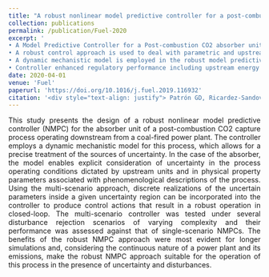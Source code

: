 ```yaml
---
title: "A robust nonlinear model predictive controller for a post-combustion CO2 capture absorber unit"
collection: publications
permalink: /publication/Fuel-2020
excerpt: '
• A Model Predictive Controller for a Post-combustion CO2 absorber unit is presented. <br/>
• A robust control approach is used to deal with parametric and upstream uncertainty. <br/>
• A dynamic mechanistic model is employed in the robust model predictive controller. <br/>
• Controller enhanced regulatory performance including upstream energy load variation.'
date: 2020-04-01
venue: 'Fuel'
paperurl: 'https://doi.org/10.1016/j.fuel.2019.116932'
citation: '<div style="text-align: justify"> Patrón GD, Ricardez-Sandoval L. A robust nonlinear model predictive controller for a post-combustion CO2 capture absorber unit. Fuel 2020;265:116932. </div> '
---
```

<div style="text-align: justify"> 
This study presents the design of a robust nonlinear model predictive controller (NMPC) for the absorber unit of a post-combustion CO2 capture process operating downstream from a coal-fired power plant. The controller employs a dynamic mechanistic model for this process, which allows for a precise treatment of the sources of uncertainty. In the case of the absorber, the model enables explicit consideration of uncertainty in the process operating conditions dictated by upstream units and in physical property parameters associated with phenomenological descriptions of the process. Using the multi-scenario approach, discrete realizations of the uncertain parameters inside a given uncertainty region can be incorporated into the controller to produce control actions that result in a robust operation in closed-loop. The multi-scenario controller was tested under several disturbance rejection scenarios of varying complexity and their performance was assessed against that of single-scenario NMPCs. The benefits of the robust NMPC approach were most evident for longer simulations and, considering the continuous nature of a power plant and its emissions, make the robust NMPC approach suitable for the operation of this process in the presence of uncertainty and disturbances. </div> 
